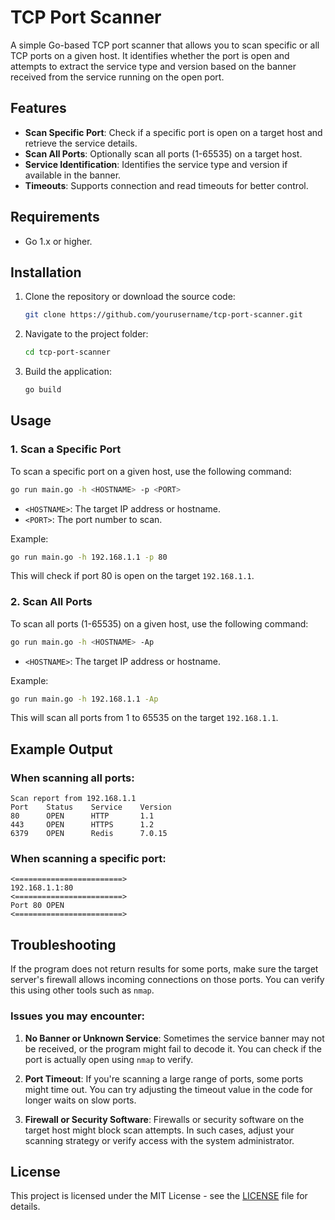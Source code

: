 
# TCP Port Scanner

A simple Go-based TCP port scanner that allows you to scan specific or all TCP ports on a given host. It identifies whether the port is open and attempts to extract the service type and version based on the banner received from the service running on the open port.

## Features

- **Scan Specific Port**: Check if a specific port is open on a target host and retrieve the service details.
- **Scan All Ports**: Optionally scan all ports (1-65535) on a target host.
- **Service Identification**: Identifies the service type and version if available in the banner.
- **Timeouts**: Supports connection and read timeouts for better control.

## Requirements

- Go 1.x or higher.

## Installation

1. Clone the repository or download the source code:

   ```bash
   git clone https://github.com/yourusername/tcp-port-scanner.git
   ```

2. Navigate to the project folder:

   ```bash
   cd tcp-port-scanner
   ```

3. Build the application:

   ```bash
   go build
   ```

## Usage

### 1. Scan a Specific Port

To scan a specific port on a given host, use the following command:

```bash
go run main.go -h <HOSTNAME> -p <PORT>
```

- `<HOSTNAME>`: The target IP address or hostname.
- `<PORT>`: The port number to scan.

Example:

```bash
go run main.go -h 192.168.1.1 -p 80
```

This will check if port 80 is open on the target `192.168.1.1`.

### 2. Scan All Ports

To scan all ports (1-65535) on a given host, use the following command:

```bash
go run main.go -h <HOSTNAME> -Ap
```

- `<HOSTNAME>`: The target IP address or hostname.

Example:

```bash
go run main.go -h 192.168.1.1 -Ap
```

This will scan all ports from 1 to 65535 on the target `192.168.1.1`.

## Example Output

### When scanning all ports:

```text
Scan report from 192.168.1.1
Port    Status    Service    Version
80      OPEN      HTTP       1.1
443     OPEN      HTTPS      1.2
6379    OPEN      Redis      7.0.15
```

### When scanning a specific port:

```text
<========================>
192.168.1.1:80
<========================>
Port 80 OPEN
<========================>
```

## Troubleshooting

If the program does not return results for some ports, make sure the target server's firewall allows incoming connections on those ports. You can verify this using other tools such as `nmap`.

### Issues you may encounter:

1. **No Banner or Unknown Service**: Sometimes the service banner may not be received, or the program might fail to decode it. You can check if the port is actually open using `nmap` to verify.
   
2. **Port Timeout**: If you're scanning a large range of ports, some ports might time out. You can try adjusting the timeout value in the code for longer waits on slow ports.

3. **Firewall or Security Software**: Firewalls or security software on the target host might block scan attempts. In such cases, adjust your scanning strategy or verify access with the system administrator.

## License

This project is licensed under the MIT License - see the [LICENSE](LICENSE) file for details.
